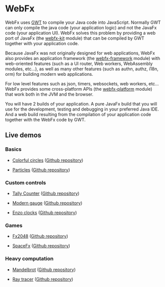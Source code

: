 # WebFx
WebFx uses [GWT][gwt-website] to compile your Java code into JavaScript.
Normally GWT can only compile the java code (your application logic) and not the JavaFx code (your application UI).
WebFx solves this problem by providing a web port of JavaFx (the [webfx-kit][webfx-kit-link] module)
that can be compiled by GWT together with your application code.

Because JavaFx was not originally designed for web applications, WebFx also provides an application framework
(the [webfx-framework][webfx-framework-link] module) with web-oriented features (such as a UI router, Web workers, WebAssembly modules, etc...),
as well as many other features (such as authn, authz, i18n, orm) for building modern web applications.

For low level features such as json, timers, websockets, web workers, etc... WebFx provides some cross-platform APIs
(the [webfx-platform][webfx-platform-link] module) that work both in the JVM and the browser.

You will have 2 builds of your application.
A pure JavaFx build that you will use for the development, testing and debugging in your preferred Java IDE.
And a web build resulting from the compilation of your application code together with the WebFx code by GWT.

## Live demos

### Basics

* [Colorful circles][webfx-colorfulcircles-demo-link] ([Github repository][webfx-colorfulcircles-repo-link])

* [Particles][webfx-particles-demo-link] ([Github repository][webfx-particles-repo-link])

### Custom controls

* [Tally Counter][webfx-tallycounter-demo-link] ([Github repository][webfx-tallycounter-repo-link])

* [Modern gauge][webfx-moderngauge-demo-link] ([Github repository][webfx-moderngauge-repo-link])

* [Enzo clocks][webfx-enzoclocks-demo-link] ([Github repository][webfx-enzoclocks-repo-link])

### Games

* [Fx2048][webfx-fx2048-demo-link] ([Github repository][webfx-fx2048-repo-link])

* [SpaceFx][webfx-spacefx-demo-link] ([Github repository][webfx-spacefx-repo-link])

### Heavy computation

* [Mandelbrot][webfx-mandelbrot-demo-link] ([Github repository][webfx-mandelbrot-repo-link])
  
* [Ray tracer][webfx-raytracer-demo-link] ([Github repository][webfx-raytracer-repo-link])

[gwt-website]: http://www.gwtproject.org/
[teavm-website]: http://teavm.org/
[webfx-kit-link]: https://github.com/webfx-project/webfx/blob/master/webfx-kit
[webfx-framework-link]: https://github.com/webfx-project/webfx/blob/master/webfx-framework
[webfx-platform-link]: https://github.com/webfx-project/webfx/blob/master/webfx-platform
[webfx-colorfulcircles-demo-link]: https://webfx-colorfulcircles-demo.netlify.app
[webfx-colorfulcircles-repo-link]: https://github.com/webfx-project/webfx-demo-colorfulcircles
[webfx-particles-demo-link]: https://webfx-particles-demo.netlify.app
[webfx-particles-repo-link]: https://github.com/webfx-project/webfx-demo-particles
[webfx-tallycounter-demo-link]: https://webfx-tallycounter-demo.netlify.app
[webfx-tallycounter-repo-link]: https://github.com/webfx-project/webfx-demo-tallycounter
[webfx-moderngauge-demo-link]: https://webfx-moderngauge-demo.netlify.app
[webfx-moderngauge-repo-link]: https://github.com/webfx-project/webfx-demo-moderngauge
[webfx-enzoclocks-demo-link]: https://webfx-enzoclocks-demo.netlify.app
[webfx-enzoclocks-repo-link]: https://github.com/webfx-project/webfx-demo-enzoclocks
[webfx-fx2048-demo-link]: https://webfx-fx2048-demo.netlify.app
[webfx-fx2048-repo-link]: https://github.com/webfx-project/webfx-demo-fx2048
[webfx-spacefx-demo-link]: https://webfx-spacefx-demo.netlify.app
[webfx-spacefx-repo-link]: https://github.com/webfx-project/webfx-demo-spacefx
[webfx-mandelbrot-demo-link]: https://webfx-mandelbrot-demo.netlify.app
[webfx-mandelbrot-repo-link]: https://github.com/webfx-project/webfx-demo-mandelbrot
[webfx-raytracer-demo-link]: https://webfx-raytracer-demo.netlify.app
[webfx-raytracer-repo-link]: https://github.com/webfx-project/webfx-demo-raytracer

